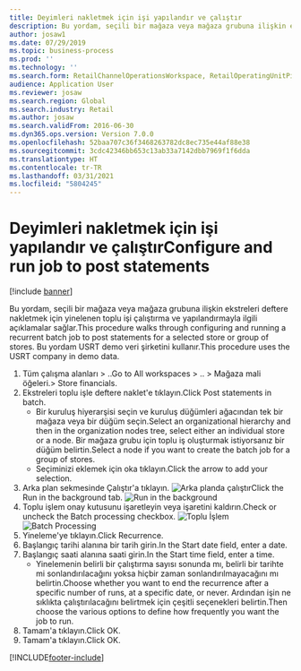 ```yaml
---
title: Deyimleri nakletmek için işi yapılandır ve çalıştır
description: Bu yordam, seçili bir mağaza veya mağaza grubuna ilişkin ekstreleri deftere nakletmek için yinelenen toplu işi çalıştırma ve yapılandırmayla ilgili açıklamalar sağlar.
author: josaw1
ms.date: 07/29/2019
ms.topic: business-process
ms.prod: ''
ms.technology: ''
ms.search.form: RetailChannelOperationsWorkspace, RetailOperatingUnitPicker, SysRecurrence
audience: Application User
ms.reviewer: josaw
ms.search.region: Global
ms.search.industry: Retail
ms.author: josaw
ms.search.validFrom: 2016-06-30
ms.dyn365.ops.version: Version 7.0.0
ms.openlocfilehash: 52baa707c36f3468263782dc8ec735e44af88e38
ms.sourcegitcommit: 3cdc42346bb653c13ab33a7142dbb7969f1f6dda
ms.translationtype: HT
ms.contentlocale: tr-TR
ms.lasthandoff: 03/31/2021
ms.locfileid: "5804245"
---
```

# <a name="configure-and-run-job-to-post-statements"></a><span data-ttu-id="22987-103">Deyimleri nakletmek için işi yapılandır ve çalıştır</span><span class="sxs-lookup"><span data-stu-id="22987-103">Configure and run job to post statements</span></span>

[!include [banner](../includes/banner.md)]

<span data-ttu-id="22987-104">Bu yordam, seçili bir mağaza veya mağaza grubuna ilişkin ekstreleri deftere nakletmek için yinelenen toplu işi çalıştırma ve yapılandırmayla ilgili açıklamalar sağlar.</span><span class="sxs-lookup"><span data-stu-id="22987-104">This procedure walks through configuring and running a recurrent batch job to post statements for a selected store or group of stores.</span></span> <span data-ttu-id="22987-105">Bu yordam USRT demo veri şirketini kullanır.</span><span class="sxs-lookup"><span data-stu-id="22987-105">This procedure uses the USRT company in demo data.</span></span>

1. <span data-ttu-id="22987-106">Tüm çalışma alanları > ..</span><span class="sxs-lookup"><span data-stu-id="22987-106">Go to All workspaces > ..</span></span> <span data-ttu-id="22987-107">> Mağaza mali öğeleri.</span><span class="sxs-lookup"><span data-stu-id="22987-107">> Store financials.</span></span>
2. <span data-ttu-id="22987-108">Ekstreleri toplu işle deftere naklet'e tıklayın.</span><span class="sxs-lookup"><span data-stu-id="22987-108">Click Post statements in batch.</span></span>
    * <span data-ttu-id="22987-109">Bir kuruluş hiyerarşisi seçin ve kuruluş düğümleri ağacından tek bir mağaza veya bir düğüm seçin.</span><span class="sxs-lookup"><span data-stu-id="22987-109">Select an organizational hierarchy and then in the organization nodes tree, select either an individual store or a node.</span></span> <span data-ttu-id="22987-110">Bir mağaza grubu için toplu iş oluşturmak istiyorsanız bir düğüm belirtin.</span><span class="sxs-lookup"><span data-stu-id="22987-110">Select a node if you want to create the batch job for a group of stores.</span></span>  
    * <span data-ttu-id="22987-111">Seçiminizi eklemek için oka tıklayın.</span><span class="sxs-lookup"><span data-stu-id="22987-111">Click the arrow to add your selection.</span></span>  
3. <span data-ttu-id="22987-112">Arka plan sekmesinde Çalıştır'a tıklayın. ![Arka planda çalıştır](../dev-itpro/media/runbackground.png "Arka planda çalıştır")</span><span class="sxs-lookup"><span data-stu-id="22987-112">Click the Run in the background tab. ![Run in the background](../dev-itpro/media/runbackground.png "Run in the background")</span></span> 
4. <span data-ttu-id="22987-113">Toplu işlem onay kutusunu işaretleyin veya işaretini kaldırın.</span><span class="sxs-lookup"><span data-stu-id="22987-113">Check or uncheck the Batch processing checkbox.</span></span>
<span data-ttu-id="22987-114">![Toplu İşlem](../dev-itpro/media/batchprocessing.png "Toplu İşlem ve yineleme")</span><span class="sxs-lookup"><span data-stu-id="22987-114">![Batch Processing](../dev-itpro/media/batchprocessing.png "Batch Processing & Recurrance")</span></span> 
5. <span data-ttu-id="22987-115">Yineleme'ye tıklayın.</span><span class="sxs-lookup"><span data-stu-id="22987-115">Click Recurrence.</span></span>
6. <span data-ttu-id="22987-116">Başlangıç tarihi alanına bir tarih girin.</span><span class="sxs-lookup"><span data-stu-id="22987-116">In the Start date field, enter a date.</span></span>
7. <span data-ttu-id="22987-117">Başlangıç saati alanına saati girin.</span><span class="sxs-lookup"><span data-stu-id="22987-117">In the Start time field, enter a time.</span></span>
    * <span data-ttu-id="22987-118">Yinelemenin belirli bir çalıştırma sayısı sonunda mı, belirli bir tarihte mi sonlandırılacağını yoksa hiçbir zaman sonlandırılmayacağını mı belirtin.</span><span class="sxs-lookup"><span data-stu-id="22987-118">Choose whether you want to end the recurrence after a specific number of runs, at a specific date, or never.</span></span> <span data-ttu-id="22987-119">Ardından işin ne sıklıkta çalıştırılacağını belirtmek için çeşitli seçenekleri belirtin.</span><span class="sxs-lookup"><span data-stu-id="22987-119">Then choose the various options to define how frequently you want the job to run.</span></span>  
8. <span data-ttu-id="22987-120">Tamam'a tıklayın.</span><span class="sxs-lookup"><span data-stu-id="22987-120">Click OK.</span></span>
9. <span data-ttu-id="22987-121">Tamam'a tıklayın.</span><span class="sxs-lookup"><span data-stu-id="22987-121">Click OK.</span></span>



[!INCLUDE[footer-include](../../includes/footer-banner.md)]